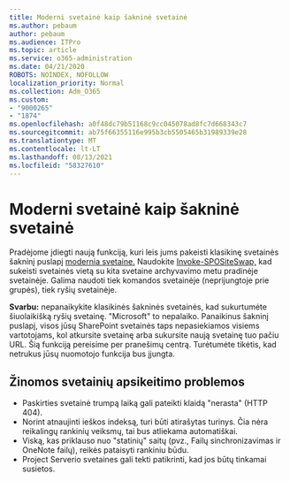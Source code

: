 ```yaml
---
title: Moderni svetainė kaip šakninė svetainė
ms.author: pebaum
author: pebaum
ms.audience: ITPro
ms.topic: article
ms.service: o365-administration
ms.date: 04/21/2020
ROBOTS: NOINDEX, NOFOLLOW
localization_priority: Normal
ms.collection: Adm_O365
ms.custom:
- "9000265"
- "1874"
ms.openlocfilehash: a0f48dc79b51168c9cc045078ad8fc7d668343c7
ms.sourcegitcommit: ab75f66355116e995b3cb5505465b31989339e28
ms.translationtype: MT
ms.contentlocale: lt-LT
ms.lasthandoff: 08/13/2021
ms.locfileid: "58327610"
---
```

# <a name="modern-site-as-root-site"></a>Moderni svetainė kaip šakninė svetainė

Pradėjome įdiegti naują funkciją, kuri leis jums pakeisti klasikinę svetainės šakninį puslapį [modernia svetaine.](https://docs.microsoft.com/sharepoint/modern-root-site) Naudokite [Invoke-SPOSiteSwap,](https://docs.microsoft.com/powershell/module/sharepoint-online/invoke-spositeswap?view=sharepoint-ps) kad sukeisti svetainės vietą su kita svetaine archyvavimo metu pradinėje svetainėje. Galima naudoti tiek komandos svetainėje (neprijungtoje prie grupės), tiek ryšių svetainėje.

**Svarbu:** nepanaikykite klasikinės šakninės svetainės, kad sukurtumėte šiuolaikišką ryšių svetainę. "Microsoft" to nepalaiko. Panaikinus šakninį puslapį, visos jūsų SharePoint svetainės taps nepasiekiamos visiems vartotojams, kol atkursite svetainę arba sukursite naują svetainę tuo pačiu URL. Šią funkciją pereisime per pranešimų centrą. Turėtumėte tikėtis, kad netrukus jūsų nuomotojo funkcija bus įjungta.

## <a name="known-issues-with-swapping-sites"></a>Žinomos svetainių apsikeitimo problemos
- Paskirties svetainė trumpą laiką gali pateikti klaidą "nerasta" (HTTP 404).
- Norint atnaujinti ieškos indeksą, turi būti atirašytas turinys. Čia nėra reikalingų rankinių veiksmų, tai bus atliekama automatiškai.
- Viską, kas priklauso nuo "statinių" saitų (pvz., Failų sinchronizavimas ir OneNote failų), reikės pataisyti rankiniu būdu.
- Project Serverio svetaines gali tekti patikrinti, kad jos būtų tinkamai susietos. 
